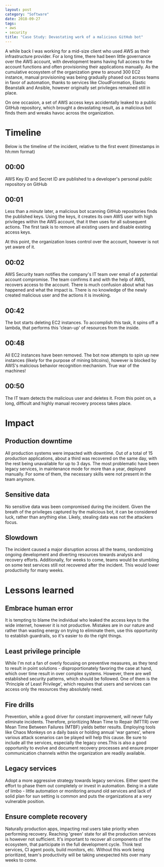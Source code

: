 ```yaml
---
layout: post
category: "Software"
date: 2018-09-27
tags:
- aws
- security
title: "Case Study: Devastating work of a malicious GitHub bot"
---
```


A while back I was working for a mid-size client who used AWS as their infrastructure provider. For a long time, there had been little governance over the AWS account, with development teams having full access to the account functions and often provisioning their applications manually. As the cumulative ecosystem of the organization grew to around 300 EC2 instance, manual provisioning was being gradually phased out across teams in favor of automation, thanks to services like CloudFormation, Elastic Beanstalk and Ansible, however originally set privileges remained still in place.

On one occasion, a set of AWS access keys accidentally leaked to a public GitHub repository, which brought a devastating result, as a malicious bot finds them and wreaks havoc across the organization.

# Timeline

Below is the timeline of the incident, relative to the first event (timestamps in hh:mm format)

## 00:00
AWS Key ID and Secret ID are published to a developer's personal public repository on GitHub

## 00:01
Less than a *minute* later, a malicious bot scanning GitHub repositories finds the published keys. Using the keys, it creates its own AWS user with high privileges within the AWS account, that it then uses for all subsequent actions. The first task is to remove all existing users and disable existing access keys.

At this point, the organization loses control over the account, however is not yet aware of it.

## 00:02
AWS Security team notifies the company's IT team over email of a potential account compromise. The team confirms it and with the help of AWS, recovers access to the account. There is much confusion about what has happened and what the impact is. There is no knowledge of the newly created malicious user and the actions it is invoking.

## 00:42
The bot starts deleting EC2 instances. To accomplish this task, it spins off a lambda, that performs this 'clean-up' of resources from the inside.

## 00:48
All EC2 instances have been removed. The bot now attempts to spin up new instances (likely for the purpose of mining bitcoins), however is blocked by AWS's malicious behavior recognition mechanism. True war of the machines!

## 00:50
The IT team detects the malicious user and deletes it. From this point on, a long, difficult and highly manual recovery process takes place.

# Impact

## Production downtime
All production systems were impacted with downtime. Out of a total of 15 production applications, about a third was recovered on the same day, with the rest being unavailable for up to 3 days. The most problematic have been legacy services, in maintenance mode for more than a year, deployed manually. For some of them, the necessary skills were not present in the team anymore.

## Sensitive data
No sensitive data was been compromised during the incident. Given the breath of the privileges captured by the malicious bot, it can be considered luck, rather than anything else. Likely, stealing data was not the attackers focus.

## Slowdown
The incident caused a major disruption across all the teams, randomizing ongoing development and diverting resources towards analysis and recovery efforts. Additionally, for weeks to come, teams would be stumbling on some test services still not recovered after the incident. This would lower productivity for many weeks.

# Lessons learned

## Embrace human error
It is tempting to blame the individual who leaked the access keys to the wide internet, however it is not productive. Mistakes are in our nature and rather than wasting energy on trying to eliminate them, use this opportunity to establish guardrails, so it's easier to do the right things.

## Least privilege principle
While I'm not a fan of overly focusing on preventive measures, as they tend to result in point solutions - disproportionately favoring the case at hand, which over time result in over complex systems. However, there are well established security patterns, which should be followed. One of them is the 'Principle of Least Privilege', which requires that users and services can access only the resources they absolutely need.

## Fire drills
Prevention, while a good driver for constant improvement, will never fully eliminate incidents. Therefore, prioritizing Mean Time to Repair (MTTR) over Mean Time Between Failures (MTBF) yields better results. Employing tools like Chaos Monkeys on a daily basis or holding annual 'war games', where various attack scenarios can be played will help this cause. Be sure to include all the services, especially the legacy ones.This is also a good opportunity to evolve and document recovery processes and ensure proper communication channels within the organization are readily available.

## Legacy services
Adopt a more aggressive strategy towards legacy services. Either spent the effort to phase them out completely or invest in automation. Being in a state of limbo - little automation or monitoring around old services and lack of solid plan for sun setting is common and puts the organizations at a very vulnerable position.

## Ensure complete recovery
Naturally production apps, impacting real users take priority when performing recovery. Reaching 'green' state for all the production services is however not sufficient. It's important to recover all components of the ecosystem, that participate in the full development cycle. Think test services, CI agent pools, build monitors, etc. Without this work being prioritized, team's productivity will be taking unexpected hits over many weeks to come.